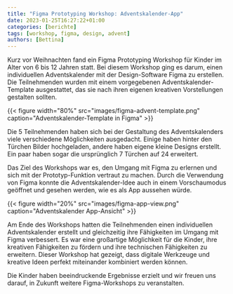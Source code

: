 ```yaml
---
title: "Figma Prototyping Workshop: Adventskalender-App"
date: 2023-01-25T16:27:22+01:00
categories: [berichte]
tags: [workshop, figma, design, advent]
authors: [Bettina]
---
```


Kurz vor Weihnachten fand ein Figma Prototyping Workshop für Kinder im Alter von 6 bis 12 Jahren statt. Bei diesem Workshop ging es darum, einen individuellen Adventskalender mit der Design-Software Figma zu erstellen. Die Teilnehmenden wurden mit einem vorgegebenen Adventskalender-Template ausgestattet, das sie nach ihren eigenen kreativen Vorstellungen gestalten sollten.

{{< figure width="80%" src="images/figma-advent-template.png" caption="Adventskalender-Template in Figma" >}}

Die 5 Teilnehmenden haben sich bei der Gestaltung des Adventskalenders viele verschiedene Möglichkeiten ausgedacht. Einige haben hinter den Türchen Bilder hochgeladen, andere haben eigene kleine Designs erstellt. Ein paar haben sogar die ursprünglich 7 Türchen auf 24 erweitert.

Das Ziel des Workshops war es, den Umgang mit Figma zu erlernen und sich mit der Prototyp-Funktion vertraut zu machen. Durch die Verwendung von Figma konnte die Adventskalender-Idee auch in einem Vorschaumodus geöffnet und gesehen werden, wie es als App aussehen würde.

{{< figure width="20%" src="images/figma-app-view.png" caption="Adventskalender App-Ansicht" >}}

Am Ende des Workshops hatten die Teilnehmenden einen individuellen Adventskalender erstellt und gleichzeitig ihre Fähigkeiten im Umgang mit Figma verbessert. Es war eine großartige Möglichkeit für die Kinder, ihre kreativen Fähigkeiten zu fördern und ihre technischen Fähigkeiten zu erweitern. Dieser Workshop hat gezeigt, dass digitale Werkzeuge und kreative Ideen perfekt miteinander kombiniert werden können.

Die Kinder haben beeindruckende Ergebnisse erzielt und wir freuen uns darauf, in Zukunft weitere Figma-Workshops zu veranstalten.
